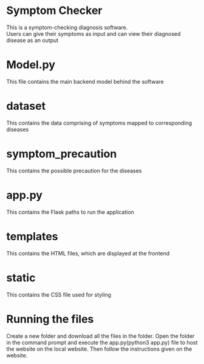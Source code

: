 # Symptom Checker
This is a symptom-checking diagnosis software.   
Users can give their symptoms as input and can view their diagnosed disease as an output

# Model.py
This file contains the main backend model behind the software

# dataset
This contains the data comprising of symptoms mapped to corresponding diseases

# symptom_precaution
This contains the possible precaution for the diseases

# app.py
This contains the Flask paths to run the application

# templates
This contains the HTML files, which are displayed at the frontend

# static
This contains the CSS file used for styling

# Running the files
Create a new folder and download all the files in the folder. Open the folder in the command prompt and execute the app.py(python3 app.py) file to host the website on the local website. Then follow the instructions given on the website.
